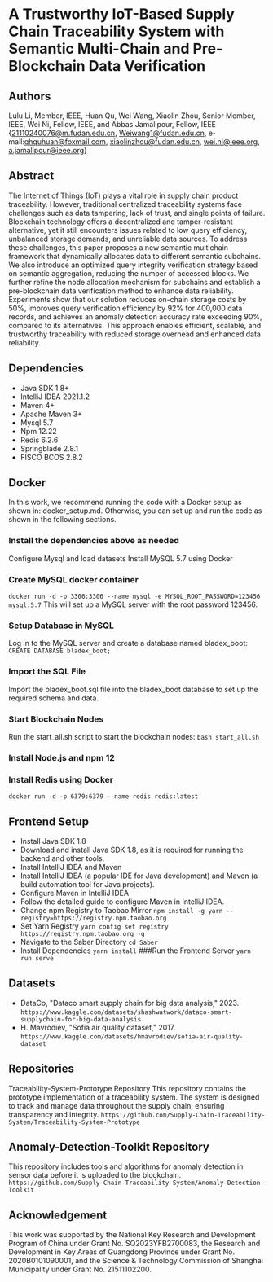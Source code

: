 # A Trustworthy IoT-Based Supply Chain Traceability System with Semantic Multi-Chain and Pre-Blockchain Data Verification
## Authors
Lulu Li, Member, IEEE, Huan Qu, Wei Wang, Xiaolin Zhou, Senior Member, IEEE, Wei Ni, Fellow, IEEE, and Abbas Jamalipour, Fellow, IEEE
{21110240076@m.fudan.edu.cn, Weiwang1@fudan.edu.cn, e-mail:qhquhuan@foxmail.com, xiaolinzhou@fudan.edu.cn, wei.ni@ieee.org, a.jamalipour@ieee.org}
## Abstract
  The Internet of Things (IoT) plays a vital role in supply chain product traceability. However, traditional centralized traceability systems face challenges such as data tampering, lack of trust, and single points of failure. Blockchain technology offers a decentralized and tamper-resistant alternative, yet it still encounters issues related to low query efficiency, unbalanced storage demands, and unreliable data sources. To address these challenges, this paper proposes a new semantic multichain framework that dynamically allocates data to different semantic subchains. We also introduce an optimized query integrity verification strategy based on semantic aggregation, reducing the number of accessed blocks. We further refine the node allocation mechanism for subchains and establish a pre-blockchain data verification method to enhance data reliability. Experiments show that our solution reduces on-chain storage costs by 50%, improves query verification efficiency by 92% for 400,000 data records, and achieves an anomaly detection accuracy rate exceeding 90%, compared to its alternatives. This approach enables efficient, scalable, and trustworthy traceability with reduced storage overhead and enhanced data reliability.
## Dependencies
- Java SDK 1.8+
- IntelliJ IDEA 2021.1.2
- Maven 4+
- Apache Maven 3+
- Mysql 5.7
- Npm 12.22
- Redis 6.2.6
- Springblade 2.8.1
- FISCO BCOS 2.8.2

## Docker
  In this work, we recommend running the code with a Docker setup as shown in: docker_setup.md. Otherwise, you can set up and run the code as shown in the following sections.
### Install the dependencies above as needed
Configure Mysql and load datasets
Install MySQL 5.7 using Docker
### Create MySQL docker container
```docker run -d -p 3306:3306 --name mysql -e MYSQL_ROOT_PASSWORD=123456 mysql:5.7```
This will set up a MySQL server with the root password 123456.

### Setup Database in MySQL
Log in to the MySQL server and create a database named bladex_boot:
```CREATE DATABASE bladex_boot;```
### Import the SQL File
Import the bladex_boot.sql file into the bladex_boot database to set up the required schema and data.
### Start Blockchain Nodes
Run the start_all.sh script to start the blockchain nodes:
```bash start_all.sh```
### Install Node.js and npm 12
### Install Redis using Docker
```docker run -d -p 6379:6379 --name redis redis:latest```

## Frontend Setup
- Install Java SDK 1.8
- Download and install Java SDK 1.8, as it is required for running the backend and other tools.
- Install IntelliJ IDEA and Maven
- Install IntelliJ IDEA (a popular IDE for Java development) and Maven (a build automation tool for Java projects).
- Configure Maven in IntelliJ IDEA
- Follow the detailed guide to configure Maven in IntelliJ IDEA.
- Change npm Registry to Taobao Mirror
```npm install -g yarn --registry=https://registry.npm.taobao.org```
- Set Yarn Registry
```yarn config set registry https://registry.npm.taobao.org -g```
- Navigate to the Saber Directory
```cd Saber```
- Install Dependencies
```yarn install```
###Run the Frontend Server
```yarn run serve```

## Datasets
- DataCo, "Dataco smart supply chain for big data analysis," 2023.
```https://www.kaggle.com/datasets/shashwatwork/dataco-smart-supplychain-for-big-data-analysis```
- H. Mavrodiev, "Sofia air quality dataset," 2017.
```https://www.kaggle.com/datasets/hmavrodiev/sofia-air-quality-dataset```

## Repositories
Traceability-System-Prototype Repository
This repository contains the prototype implementation of a traceability system. The system is designed to track and manage data throughout the supply chain, ensuring transparency and integrity.
```https://github.com/Supply-Chain-Traceability-System/Traceability-System-Prototype```

## Anomaly-Detection-Toolkit Repository
This repository includes tools and algorithms for anomaly detection in sensor data before it is uploaded to the blockchain. ```https://github.com/Supply-Chain-Traceability-System/Anomaly-Detection-Toolkit```

## Acknowledgement
This work was supported by the National Key Research and Development Program of China under Grant No. SQ2023YFB2700083, the Research and Development in Key Areas of Guangdong Province under Grant No. 2020B0101090001, and the Science & Technology Commission of Shanghai Municipality under Grant No. 21511102200.
